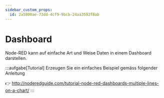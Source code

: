 ```yaml
---
sidebar_custom_props:
  id: 2a5800ae-73dd-4cf9-9bcb-24aa3592f8ab
---
```

# Dashboard

Node-RED kann auf einfache Art und Weise Daten in einem Dashboard darstellen.

:::aufgabe[Tutorial]
Erzeugen Sie ein einfaches Beispiel gemäss folgender Anleitung

👉 http://noderedguide.com/tutorial-node-red-dashboards-multiple-lines-on-a-chart/
:::
